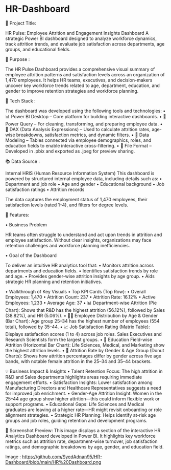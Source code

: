 # HR-Dashboard

📌 Project Title:

HR Pulse: Employee Attrition and Engagement Insights Dashboard
A strategic Power BI dashboard designed to analyze workforce dynamics, track attrition trends, and evaluate job satisfaction across departments, age groups, and educational fields.

📄 Purpose :

The HR Pulse Dashboard provides a comprehensive visual summary of employee attrition patterns and satisfaction levels across an organization of 1,470 employees. It helps HR teams, executives, and decision-makers uncover key workforce trends related to age, department, education, and gender to improve retention strategies and workforce planning.

🧰 Tech Stack :

The dashboard was developed using the following tools and technologies:
	•	📊 Power BI Desktop – Core platform for building interactive dashboards.
	•	🧹 Power Query – For cleaning, transforming, and preparing employee data.
	•	🧠 DAX (Data Analysis Expressions) – Used to calculate attrition rates, age-wise breakdowns, satisfaction metrics, and dynamic filters.
	•	🔗 Data Modeling – Tables connected via employee demographics, roles, and education fields to enable interactive cross-filtering.
	•	📁 File Format – Developed in .pbix and exported as .jpeg for preview sharing.

📚 Data Source :

Internal HRIS (Human Resource Information System)
This dashboard is powered by structured internal employee data, including details such as:
	•	Department and job role
	•	Age and gender
	•	Educational background
	•	Job satisfaction ratings
	•	Attrition records

The data captures the employment status of 1,470 employees, their satisfaction levels (rated 1–4), and filters for degree levels.

🌟 Features:

• Business Problem

HR teams often struggle to understand and act upon trends in attrition and employee satisfaction. Without clear insights, organizations may face retention challenges and workforce planning inefficiencies.

• Goal of the Dashboard

To deliver an intuitive HR analytics tool that:
	•	Monitors attrition across departments and education fields.
	•	Identifies satisfaction trends by role and age.
	•	Provides gender-wise attrition insights by age group.
	•	Aids strategic HR planning and retention initiatives.

• Walkthrough of Key Visuals
	•	Top KPI Cards (Top Row):
	•	Overall Employees: 1,470
	•	Attrition Count: 237
	•	Attrition Rate: 16.12%
	•	Active Employees: 1,233
	•	Average Age: 37
	•	📊 Department-wise Attrition (Pie Chart):
Shows that R&D has the highest attrition (56.12%), followed by Sales (38.82%), and HR (5.06%).
	•	👩‍💼 Employee Distribution by Age & Gender (Bar Chart):
Age group 25–34 has the highest number of employees (554 total), followed by 35–44.
	•	📈 Job Satisfaction Rating (Matrix Table):
Displays satisfaction scores (1 to 4) across job roles. Sales Executives and Research Scientists form the largest groups.
	•	📘 Education Field-wise Attrition (Horizontal Bar Chart):
Life Sciences, Medical, and Marketing show the highest attrition levels.
	•	🚻 Attrition Rate by Gender & Age Group (Donut Charts):
Shows how attrition percentages differ by gender across five age bands, with notable female attrition in the 25–34 and 35–44 brackets.

💡 Business Impact & Insights
	•	Talent Retention Focus: The high attrition in R&D and Sales departments highlights areas requiring immediate engagement efforts.
	•	Satisfaction Insights: Lower satisfaction among Manufacturing Directors and Healthcare Representatives suggests a need for improved job enrichment.
	•	Gender-Age Attrition Insight: Women in the 25–44 age group show higher attrition—this could inform flexible work or support programs.
	•	Educational Gaps: Life Sciences and Medical graduates are leaving at a higher rate—HR might revisit onboarding or role alignment strategies.
	•	Strategic HR Planning: Helps identify at-risk age groups and job roles, guiding retention and development programs.

 📌 Screenshot Preview:
This image displays a section of the interactive HR Analytics Dashboard developed in Power BI. It highlights key workforce metrics such as attrition rate, department-wise turnover, job satisfaction ratings, and demographic breakdowns by age, gender, and education field.

Image : https://github.com/SyedAdnan95/HR-Dashboard/blob/main/HR%20Dashboard.png
